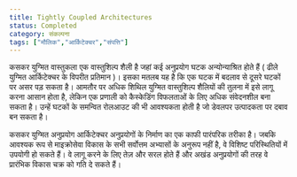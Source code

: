 ```yaml
---
title: Tightly Coupled Architectures
status: Completed
category: संकल्पना
tags: ["मौलिक","आर्किटेक्चर","संपत्ति"]
---
```



कसकर युग्मित वास्तुकला एक वास्तुशिल्प शैली है जहां कई अनुप्रयोग घटक अन्योन्याश्रित होते हैं ( ढीले युग्मित आर्किटेक्चर के विपरीत प्रतिमान )। इसका मतलब यह है कि एक घटक में बदलाव से दूसरे घटकों पर असर पड़ सकता है। आमतौर पर अधिक शिथिल युग्मित वास्तुशिल्प शैलियों की तुलना में इसे लागू करना आसान होता है, लेकिन एक प्रणाली को कैस्केडिंग विफलताओं के लिए अधिक संवेदनशील बना सकता है। उन्हें घटकों के समन्वित रोलआउट की भी आवश्यकता होती है जो डेवलपर उत्पादकता पर दबाव बन सकता है।

कसकर युग्मित अनुप्रयोग आर्किटेक्चर अनुप्रयोगों के निर्माण का एक काफी पारंपरिक तरीका है। जबकि आवश्यक रूप से माइक्रोसेवा विकास के सभी सर्वोत्तम अभ्यासों के अनुरूप नहीं है, वे विशिष्ट परिस्थितियों में उपयोगी हो सकते हैं। वे लागू करने के लिए तेज़ और सरल होते हैं और अखंड अनुप्रयोगों की तरह वे प्रारंभिक विकास चक्र को गति दे सकते हैं।